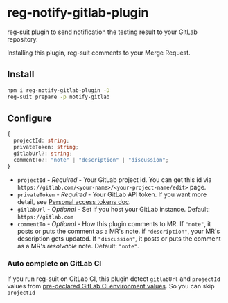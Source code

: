 # reg-notify-gitlab-plugin
reg-suit plugin to send notification the testing result to your GitLab repository.

Installing this plugin, reg-suit comments to your Merge Request.

## Install

```sh
npm i reg-notify-gitlab-plugin -D
reg-suit prepare -p notify-gitlab
```

## Configure

```ts
{
  projectId: string;
  privateToken: string;
  gitlabUrl?: string;
  commentTo?: "note" | "description" | "discussion";
}
```

- `projectId` - *Required* - Your GitLab project id. You can get this id via `https://gitlab.com/<your-name>/<your-project-name/edit>` page.
- `privateToken` - *Required* - Your GitLab API token. If you want more detail, see [Personal access tokens doc](https://docs.gitlab.com/ee/user/profile/personal_access_tokens.html).
- `gitlabUrl` - *Optional* - Set if you host your GitLab instance. Default: `https://gitlab.com`
- `commentTo` - *Optional* - How this plugin comments to MR. If `"note"`, it posts or puts the comment as a MR's note. if `"description"`, your MR's description gets updated. If `"discussion"`, it posts or puts the comment as a MR's *resolvable* note. Default: `"note"`.

### Auto complete on GitLab CI

If you run reg-suit on GitLab CI, this plugin detect `gitlabUrl` and `projectId` values from [pre-declared GitLab CI environment values](https://docs.gitlab.com/ee/ci/variables/#predefined-variables-environment-variables).
So you can skip `projectId`
